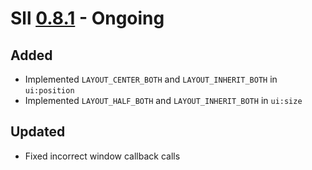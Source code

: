 # Sll [0.8.1] - Ongoing

## Added

- Implemented `LAYOUT_CENTER_BOTH` and `LAYOUT_INHERIT_BOTH` in `ui:position`
- Implemented `LAYOUT_HALF_BOTH` and `LAYOUT_INHERIT_BOTH` in `ui:size`

## Updated

- Fixed incorrect window callback calls

[0.8.1]: https://github.com/sl-lang/sll/compare/sll-v0.8.0...main
